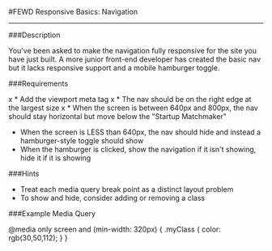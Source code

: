 #FEWD Responsive Basics: Navigation

---


###Description

You've been asked to make the navigation fully responsive for the site you have just built. A more junior front-end developer has created the basic nav but it lacks responsive support and a mobile hamburger toggle.


###Requirements

x * Add the viewport meta tag <meta name="viewport" content="width=device-width, initial-scale=1">
x * The nav should be on the right edge at the largest size
x * When the screen is between 640px and 800px, the nav should stay horizontal but move below the "Startup Matchmaker"
* When the screen is LESS than 640px, the nav should hide and instead a hamburger-style toggle should show
* When the hamburger is clicked, show the navigation if it isn't showing, hide it if it is showing


###Hints

* Treat each media query break point as a distinct layout problem
* To show and hide, consider adding or removing a class


###Example Media Query

@media only screen and (min-width: 320px) {
    .myClass {
        color: rgb(30,50,112);
    }
}